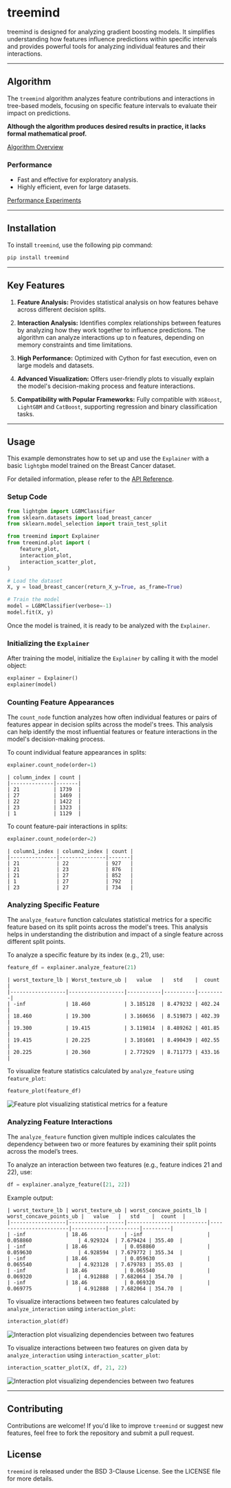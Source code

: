 # treemind 
treemind is designed for analyzing gradient boosting models. It simplifies understanding how features influence predictions within specific intervals and provides powerful tools for analyzing individual features and their interactions.

---
## Algorithm

The `treemind` algorithm analyzes feature contributions and interactions in tree-based models, focusing on specific feature intervals to evaluate their impact on predictions.

**Although the algorithm produces desired results in practice, it lacks formal mathematical proof.**

[Algorithm Overview](https://treemind.readthedocs.io/en/latest/algorithm.html)

### Performance
- Fast and effective for exploratory analysis.
- Highly efficient, even for large datasets.

[Performance Experiments](https://treemind.readthedocs.io/en/latest/experiments/experiment_main.html)

---

## Installation
To install `treemind`, use the following pip command:

```bash
pip install treemind
```
---
## Key Features

1. **Feature Analysis:** Provides statistical analysis on how features behave across different decision splits.

2. **Interaction Analysis:**  Identifies complex relationships between features by analyzing how they work together to influence predictions. The algorithm can analyze interactions up to n features, depending on memory constraints and time limitations.

3. **High Performance:** Optimized with Cython for fast execution, even on large models and datasets.

4. **Advanced Visualization:** Offers user-friendly plots to visually explain the model's decision-making process and feature interactions. 

5. **Compatibility with Popular Frameworks:** Fully compatible with `XGBoost`, `LightGBM` and `CatBoost`, supporting regression and binary classification tasks.
---

## Usage

This example demonstrates how to set up and use the `Explainer` with a basic `lightgbm` model trained on the Breast Cancer dataset. 

For detailed information, please refer to the [API Reference](api_reference.html#api_reference).

### Setup Code

```python
from lightgbm import LGBMClassifier
from sklearn.datasets import load_breast_cancer
from sklearn.model_selection import train_test_split

from treemind import Explainer
from treemind.plot import (
    feature_plot,
    interaction_plot,
    interaction_scatter_plot,
)

# Load the dataset
X, y = load_breast_cancer(return_X_y=True, as_frame=True)

# Train the model
model = LGBMClassifier(verbose=-1)
model.fit(X, y)
```

Once the model is trained, it is ready to be analyzed with the `Explainer`.

### Initializing the `Explainer`

After training the model, initialize the `Explainer` by calling it with the model object:

```python
explainer = Explainer()
explainer(model)
```

### Counting Feature Appearances

The `count_node` function analyzes how often individual features or pairs of features appear in decision splits across the model's trees. This analysis can help identify the most influential features or feature interactions in the model's decision-making process.

To count individual feature appearances in splits:

```python
explainer.count_node(order=1)
```

```none
| column_index | count |
|--------------|-------|
| 21           | 1739  |
| 27           | 1469  |
| 22           | 1422  |
| 23           | 1323  |
| 1            | 1129  |
```

To count feature-pair interactions in splits:

```python
explainer.count_node(order=2)
```

```none
| column1_index | column2_index | count |
|---------------|---------------|-------|
| 21            | 22            | 927   |
| 21            | 23            | 876   |
| 21            | 27            | 852   |
| 1             | 27            | 792   |
| 23            | 27            | 734   |
```

### Analyzing Specific Feature

The `analyze_feature` function calculates statistical metrics for a specific feature based on its split points across the model's trees. This analysis helps in understanding the distribution and impact of a single feature across different split points.

To analyze a specific feature by its index (e.g., 21), use:

```python
feature_df = explainer.analyze_feature(21)
```

```none
| worst_texture_lb | Worst_texture_ub |   value   |   std    |  count  |
|------------------|------------------|-----------|----------|---------|
| -inf             | 18.460           | 3.185128  | 8.479232 | 402.24  |
| 18.460           | 19.300           | 3.160656  | 8.519873 | 402.39  |
| 19.300           | 19.415           | 3.119814  | 8.489262 | 401.85  |
| 19.415           | 20.225           | 3.101601  | 8.490439 | 402.55  |
| 20.225           | 20.360           | 2.772929  | 8.711773 | 433.16  |
```

To visualize feature statistics calculated by `analyze_feature` using `feature_plot`:

```python
feature_plot(feature_df)
```

![Feature plot visualizing statistical metrics for a feature](/docs/source/_static/example/feature_plot.png)

### Analyzing Feature Interactions

The `analyze_feature` function given multiple indices calculates the dependency between two or more features by examining their split points across the model’s trees.

To analyze an interaction between two features (e.g., feature indices 21 and 22), use:

```python
df = explainer.analyze_feature([21, 22])
```

Example output:

```none
| worst_texture_lb | worst_texture_ub | worst_concave_points_lb | worst_concave_points_ub |   value   |   std    |  count  |
|------------------|------------------|--------------------------|------------------------|-----------|----------|---------|
| -inf             | 18.46            | -inf                     | 0.058860               | 4.929324  | 7.679424 | 355.40  |
| -inf             | 18.46            | 0.058860                 | 0.059630               | 4.928594  | 7.679772 | 355.34  |
| -inf             | 18.46            | 0.059630                 | 0.065540               | 4.923128  | 7.679783 | 355.03  |
| -inf             | 18.46            | 0.065540                 | 0.069320               | 4.912888  | 7.682064 | 354.70  |
| -inf             | 18.46            | 0.069320                 | 0.069775               | 4.912888  | 7.682064 | 354.70  |

```

To visualize interactions between two features calculated by `analyze_interaction` using `interaction_plot`:

```python
interaction_plot(df)
```

![Interaction plot visualizing dependencies between two features](/docs/source/_static/example/interaction_plot.png)

To visualize interactions between two features on given data by `analyze_interaction` using `interaction_scatter_plot`:

```python
interaction_scatter_plot(X, df, 21, 22)
```

![Interaction plot visualizing dependencies between two features](/docs/source/_static/example/interaction_scatter_plot.png)


---

## Contributing
Contributions are welcome! If you'd like to improve `treemind` or suggest new features, feel free to fork the repository and submit a pull request.

## License
`treemind` is released under the BSD 3-Clause License. See the LICENSE file for more details.
